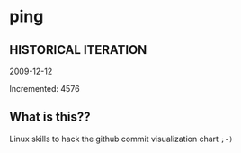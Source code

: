 # ping

## HISTORICAL ITERATION
2009-12-12

Incremented: 4576

## What is this?? 
Linux skills to hack the github commit visualization chart `;-)`
